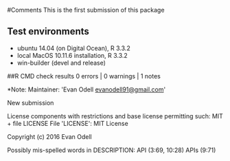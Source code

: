 #Comments 
This is the first submission of this package


## Test environments

* ubuntu 14.04 (on Digital Ocean), R 3.3.2
* local MacOS 10.11.6 installation, R 3.3.2
* win-builder (devel and release)
 

##R CMD check results
0 errors | 0 warnings | 1 notes


*Note: 
Maintainer: 'Evan Odell <evanodell91@gmail.com>'

New submission

License components with restrictions and base license permitting such:
  MIT + file LICENSE
File 'LICENSE':
  MIT License
  
  Copyright (c) 2016 Evan Odell
  
Possibly mis-spelled words in DESCRIPTION:
  API (3:69, 10:28)
  APIs (9:71)

